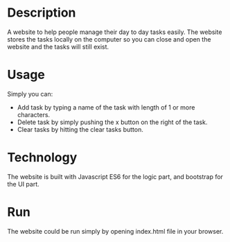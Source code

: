 # Description
A website to help people manage their day to day tasks easily. The website stores the tasks locally on the computer so you can close and open the website and the tasks will still exist.

# Usage
Simply you can:
* Add task by typing a name of the task with length of 1 or more characters.
* Delete task by simply pushing the x button on the right of the task.
* Clear tasks by hitting the clear tasks button.

# Technology
The website is built with Javascript ES6 for the logic part, and bootstrap for the UI part.

# Run
The website could be run simply by opening index.html file in your browser.


